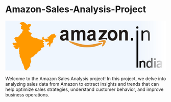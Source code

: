
# Amazon-Sales-Analysis-Project

![Banner Image](amazon_india_wide_image-3.jpg)

Welcome to the Amazon Sales Analysis project! In this project, we delve into analyzing sales data from Amazon to extract insights and trends that can help optimize sales strategies, understand customer behavior, and improve business operations.
